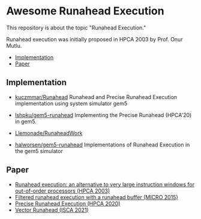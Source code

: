 # Awesome Runahead Execution

This repository is about the topic "Runahead Execution."

Runahead execution was initially proposed in HPCA 2003 by Prof. Onur Mutlu.

- [Implementation](#implementation)
- [Paper](#paper)

## Implementation

- [kuczmmar/Runahead](https://github.com/kuczmmar/Runahead)
Runahead and Precise Runahead Execution implementation using system simulator gem5

- [lshpku/gem5-runahead](https://github.com/lshpku/gem5-runahead)
Implementing the Precise Runahead (HPCA'20) in gem5.

- [Llemonade/RunaheadWork](https://github.com/Llemonade/RunaheadWork)

- [halworsen/gem5-runahead](https://github.com/halworsen/gem5-runahead)
Implementations of Runahead Execution in the gem5 simulator

## Paper

- [Runahead execution: an alternative to very large instruction windows for out-of-order processors (HPCA 2003)](https://doi.org/10.1109/HPCA.2003.1183532)
- [Filtered runahead execution with a runahead buffer (MICRO 2015)](https://doi.org/10.1145/2830772.2830812)
- [Precise Runahead Execution (HPCA 2020)](https://doi.org/10.1109/HPCA47549.2020.00040)
- [Vector Runahead (ISCA 2021)](https://doi.org/10.1109/ISCA52012.2021.00024)


